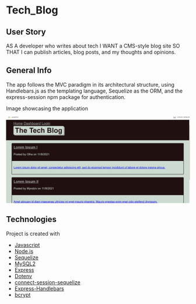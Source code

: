 # Tech_Blog

## User Story

AS A developer who writes about tech
I WANT a CMS-style blog site
SO THAT I can publish articles, blog posts, and my thoughts and opinions.


## General Info
The app follows the MVC paradigm in its architectural structure, using Handlebars.js as the templating language, Sequelize as the ORM, and the express-session npm package for authentication. 

Image showcasing the application 

![alt text](res/1.png)

## Technologies
Project is created with 
* [Javascript](https://www.javascript.com/)
* [Node.js](https://nodejs.org/en/)
* [Sequelize](https://www.npmjs.com/package/sequelize)
* [MySQL2](https://www.npmjs.com/package/mysql2)
* [Express](https://www.npmjs.com/package/express)
* [Dotenv](https://www.npmjs.com/package/dotenv)
* [connect-session-sequelize](https://www.npmjs.com/package/connect-session-sequelize)
* [Express-Handlebars](https://www.npmjs.com/package/express-handlebars)
* [bcrypt](https://www.npmjs.com/package/bcrypt)
